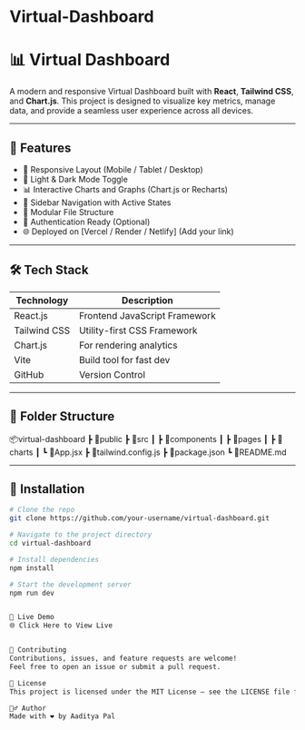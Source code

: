 # Virtual-Dashboard

# 📊 Virtual Dashboard

A modern and responsive Virtual Dashboard built with **React**, **Tailwind CSS**, and **Chart.js**. This project is designed to visualize key metrics, manage data, and provide a seamless user experience across all devices.

---

## 🚀 Features

- 📱 Responsive Layout (Mobile / Tablet / Desktop)
- 🌙 Light & Dark Mode Toggle
- 📊 Interactive Charts and Graphs (Chart.js or Recharts)
- 🧭 Sidebar Navigation with Active States
- 📁 Modular File Structure
- 🔐 Authentication Ready (Optional)
- 🌐 Deployed on [Vercel / Render / Netlify] (Add your link)

---

## 🛠️ Tech Stack

| Technology   | Description                   |
|--------------|-------------------------------|
| React.js     | Frontend JavaScript Framework |
| Tailwind CSS | Utility-first CSS Framework   |
| Chart.js     | For rendering analytics       |
| Vite         | Build tool for fast dev       |
| GitHub       | Version Control               |

---

## 📁 Folder Structure

📦virtual-dashboard
┣ 📂public
┣ 📂src
┃ ┣ 📂components
┃ ┣ 📂pages
┃ ┣ 📂charts
┃ ┗ 📜App.jsx
┣ 📜tailwind.config.js
┣ 📜package.json
┗ 📜README.md



---

## 🔧 Installation

```bash
# Clone the repo
git clone https://github.com/your-username/virtual-dashboard.git

# Navigate to the project directory
cd virtual-dashboard

# Install dependencies
npm install

# Start the development server
npm run dev


🔗 Live Demo
🌐 Click Here to View Live


🤝 Contributing
Contributions, issues, and feature requests are welcome!
Feel free to open an issue or submit a pull request.

📄 License
This project is licensed under the MIT License – see the LICENSE file for details.

🙋‍♂️ Author
Made with ❤️ by Aaditya Pal

